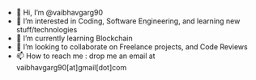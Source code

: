 - 👋 Hi, I’m @vaibhavgarg90
- 👀 I’m interested in Coding, Software Engineering, and learning new stuff/technologies
- 🌱 I’m currently learning Blockchain
- 💞️ I’m looking to collaborate on Freelance projects, and Code Reviews
- 📫 How to reach me : drop me an email at vaibhavgarg90[at]gmail[dot]com

<!---
vaibhavgarg90/vaibhavgarg90 is a ✨ special ✨ repository because its `README.md` (this file) appears on your GitHub profile.
You can click the Preview link to take a look at your changes.
--->
